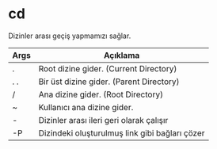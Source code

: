 # cd
Dizinler arası geçiş yapmamızı sağlar.

| Args | Açıklama |
| -------- | -------- |
| . | Root dizine gider. (Current Directory) |
| . . | Bir üst dizine gider. (Parent Directory) |
| / | Ana dizine gider. (Root Directory) |
| ~ | Kullanıcı ana dizine gider. |
| - | Dizinler arası ileri geri olarak çalışır |
| -P | Dizindeki oluşturulmuş link gibi bağları çözer |
